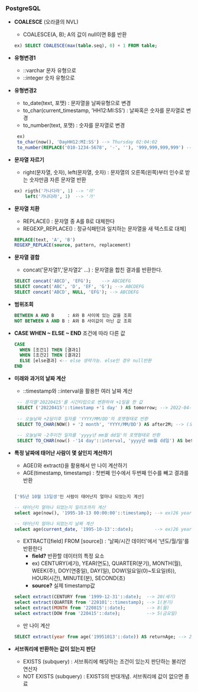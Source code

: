 ###  PostgreSQL
 - **COALESCE** (오라클의 NVL)
    - COALESCE(A, B); A의 값이 null이면 B를 반환
    ```sql
    ex) SELECT COALESCE(max(table.seq), 0) + 1 FROM table;
    ```
 - **유형변경1** 
    - ::varchar 문자 유형으로
    - ::integer 숫자 유형으로

 - **유형변경2**
   - to_date(text, 포맷) : 문자열을 날짜유형으로 변경
   - to_char(current_timestamp, 'HH12:MI:SS') : 날짜혹은 숫자를 문자열로 변경
   - to_number(text, 포맷) : 숫자를 문자열로 변경
   ```sql
    ex) 
    to_char(now(), 'DayHH12:MI:SS') --> Thursday 02:04:02
    to_number(REPLACE('010-1234-5678', '-', ''), '999,999,999,999') ---> 1,012,345,678
   ```
 - **문자열 자르기**
   - right(문자열, 숫자), left(문자열, 숫자) : 문자열의 오른쪽(왼쪽)부터 인수로 받는 숫자만큼 자른 문자열 반환
   ```sql
   ex) rigth('가나다라', 1) --> '라'
       left('가나다라', 1)  --> '가'
   ```
 - **문자열 치환**
   - REPLACE() : 문자열 중 A를 B로 대체한다
   - REGEXP_REPLACE() : 정규식패턴과 일치하는 문자열을 새 텍스트로 대체]
   ```sql
   REPLACE(text, 'A', 'B')
   REGEXP_REPLACE(source, pattern, replacement)
   ```
 - **문자열 결합**
   - concat('문자열1','문자열2' ...) : 문자열을 합친 결과를 반환한다.
   ```sql
   SELECT concat('ABCD', 'EFG'); 	--> ABCDEFG
   SELECT concat('ABC', 'D', 'EF', 'G'); --> ABCDEFG
   SELECT concat('ABCD', NULL, 'EFG'); --> ABCDEFG
   ```
   
 - **범위조회**
    ```sql
    BETWEEN A AND B     : A와 B 사이에 있는 값을 조회
    NOT BETWEEN A AND B : A와 B 사이값이 아닌 값 조회
    ```
 - **CASE WHEN ~ ELSE ~ END** 조건에 따라 다른 값
    ```sql
    CASE 
      WHEN [조건1] THEN [결과1]
      WHEN [조건2] THEN [결과2]
      ELSE [else결과] <-- else 생략가능. else인 경우 null반환	
    END
    ```
 - **미래와 과거의 날짜 계산**
   - ::timestamp와 ::interval을 활용한 여러 날짜 계산
    ```sql
     -- 문자열'20220415'를 시간타입으로 변환하여 +1일을 한 값
     SELECT ('20220415'::timestamp +'1 day' ) AS tomorrow; --> 2022-04-16 00:00:00.000 
     
     -- 오늘날짜 +2달이후 일자를 'YYYY/MM/DD'의 포맷형태로 반환
     SELECT TO_CHAR(NOW() + '2 month', 'YYYY/MM/DD') AS after2M; --> (오늘이 22년 4월 15일이라면) 2022/06/15
     
     -- 오늘날짜 -2주이전 일자를 'yyyy년 mm월 dd일'의 포맷형태로 반환
     SELECT TO_CHAR(now() -'14 day'::interval, 'yyyy년 mm월 dd일') AS before2W; --> (오늘이 22년 4월 15일이라면) 2022년 04월 01일
    ```

 - **특정 날짜에 태어난 사람이 몇 살인지 계산하기**
   - AGE()와 extract()을 활용해서 만 나이 계산하기
   - AGE(timestamp, timestamp) : 첫번째 인수에서 두번째 인수를 빼고 결과를 반환
   ```sql
   
   ['95년 10월 13일생'인 사람이 태어난지 얼마나 되었는지 계산]
   
   -- 태어난지 얼마나 되었는지 밀리초까지 계산
   select age(now(), '1995-10-13 00:00:00'::timestamp); --> ex)26 years 6 mons 2 days 17:11:18.819161
   
   -- 태어난지 얼마나 되었는지 날짜 계산
   select age(current_date, '1995-10-13'::date);        --> ex)26 years 6 mons 2 days
   ```
   - EXTRACT([field] FROM [source]) : '날짜/시간 데이터'에서 '년도/월/일'를 반환한다
     - **field?** 반환할 데이터의 특정 요소
     - ex) CENTURY(세기), YEAR(연도), QUARTER(분기), MONTH(월), WEEK(주), DOY(연중일), DAY(일), DOW(일요일(0)~토요일(6)), HOUR(시간), MINUTE(분), SECOND(초)
     - **source?** 실제 timestamp값
   ```sql
   select extract(CENTURY from '1999-12-31'::date);  --> 20(세기)
   select extract(QUARTER from '220101'::timestamp); --> 1(분기)
   select extract(MONTH from '220815'::date);        --> 8(월)
   select extract(DOW from '220415'::date);          --> 5(금요일)
   ```
   - 만 나이 계산
   ```sql
   SELECT extract(year from age('19951013'::date)) AS returnAge; --> 26(만 26세)
   ```

 - **서브쿼리에 반환하는 값이 있는지 판단**
   - EXISTS (subquery) : 서브쿼리에 해당하는 조건이 있는지 판단하는 불리언 연산자  
   - NOT EXISTS (subquery) : EXISTS의 반대개념. 서브쿼리에 값이 없으면 종료




